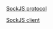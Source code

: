 [SockJS protocol](https://github.com/sockjs/sockjs-protocol)

[SockJS client](https://github.com/sockjs/sockjs-client/) 